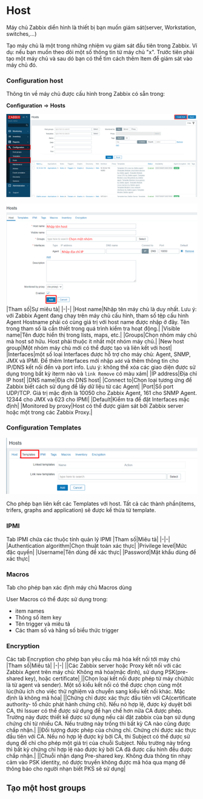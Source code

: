 # Host
Máy chủ Zabbix diển hình là thiết bị bạn muốn giám sát(server, Workstation, switches,...)

Tạo máy chủ là một trong những nhiệm vụ giám sát đầu tiên trong Zabbix. Ví dụ: nếu bạn muốn theo dõi một số thông tin từ máy chủ "x". Trước tiên phải tạo một máy chủ và sau dó bạn có thể tìm cách thêm Item để giám sát vào máy chủ đó.

### Configuration host
Thông tin về máy chủ được cấu hình trong Zabbix có sẵn trong:

**Configuration** => **Hosts**

![](/images/Screenshot_49.png)

![](/images/Screenshot_50.png)
|Tham số|Sự miêu tả|
|-|-|
|Host name|Nhập tên máy chủ là duy nhất. Lưu ý: với Zabbix Agent đang chạy trên máy chủ cấu hình, tham số tệp cấu hình Agent Hostname phải có cùng giá trị với host name  được nhập ở đây. Tên trong tham số là cần thiết trong quá trình kiểm tra hoạt động.|
|Visible name|Tên được hiển thị trong lists, maps, etc.|
|Groups|Chọn nhóm máy chủ mà host sở hữu. Host phải thuộc ít nhất một nhóm máy chủ.|
|New host group|Một nhóm máy chủ mới có thể được tạo và liên kết với host|
|Interfaces|một số loại Interfaces được hỗ trợ cho máy chủ: Agent, SNMP, JMX  và IPMI. Để thêm Interfaces mới nhập `add` và thêm thông tin cho IP/DNS kết nối đến và port info. Lưu ý: không thể xóa các giao diện được sử dụng trong bất kỳ iterm nào và `link Remove` có màu xám|
|IP address|Địa chỉ IP host|
|DNS name|Địa chi DNS host|
|Connect to|Chọn loại tương ứng để Zabbix biết cách sử dụng để lấy dữ liệu từ các Agent|
|Port|Số port UDP/TCP. Giá trị mặc định là 10050 cho Zabbix Agent, 161 cho SNMP Agent. 12344 cho JMX và 623 cho IPMI|
|Default|Kiểm tra để đặt Interfaces mặc định|
|Monitored by proxy|Host có thể được giám sát bởi Zabbix server hoặc một trong các Zabbix Proxy.|
### Configuration Templates
![](/images/Screenshot_51.png)

Cho phép bạn liên kết các Templates với host. Tất cả các thành phần(items, trifers, graphs and application) sẽ được kế thừa từ template.

### IPMI

Tab IPMI chứa các thuộc tính quản lý IPMI
|Tham số|Miêu tả|
|-|-|
|Authentication algorithm|Chọn thuật toán xác thực|
|Privilege level|Mức đặc quyền|
|Username|Tên dùng để xác thực|
|Password|Mật khẩu dùng để xác thực|
### Macros
Tab cho phép bạn xác định máy chủ Macros dùng

User Macros có thể được sử dụng trong:
* item names
* Thông số item key
* Tên trigger và miêu tả
* Các tham số và hằng số biểu thức trigger

### Encryption 
Các tab Encryption cho phép bạn yêu cầu mã hóa kết nối tới máy chủ
|Tham số|Miêu tả|
|-|-|
||Các Zabbix server hoặc Proxy kết nối với các Zabbix Agent trên máy chủ: Không mã hóa(mặc định), sử dụng PSK(pre-shared key), hoặc certificate|
||Chọn loại kết nối được phép từ máy chủ(tức là từ agent và sender). Một số kiểu kết nối có thể được chọn cùng một lúc(hữu ích cho việc thử nghiệm và chuyển sang kiểu kết nối khác. Mặc định là không mã hóa|
||Chứng chỉ được xác thực đầu tiên với CA(certificate authority- tổ chức phát hành chứng chỉ). Nếu nó hợp lệ, được ký duyệt bởi CA, thì Issuer có thể được sử dụng để hạn chế hơn nữa CA được phép. Trường này được thiết kế được sử dụng nếu cài đặt zabbix của bạn sử dụng chứng chỉ từ nhiều CA. Nếu trường này trống thì bất kỳ CA nào cũng được chấp nhận.|
||Đối tượng được phép của chứng chỉ. Chứng chỉ được xác thực đầu tiên với CA. Nếu nó hợp lệ được ký bởi CA, thi Subject có thể được sử dụng để chỉ cho phép một giá trị của chuỗi Subject. Nếu trường này trống thì bất kỳ chứng chỉ hợp lệ nào được ký bởi CA đã được cấu hình đều được chấp nhận.|
||Chuỗi nhận dạng Pre-shared key. Không đưa thông tin nhạy cảm vào PSK identity, nó được truyền không được mã hóa qua mạng để thông báo cho người nhạn biết PKS sẽ sử dụng|

## Tạo một host groups